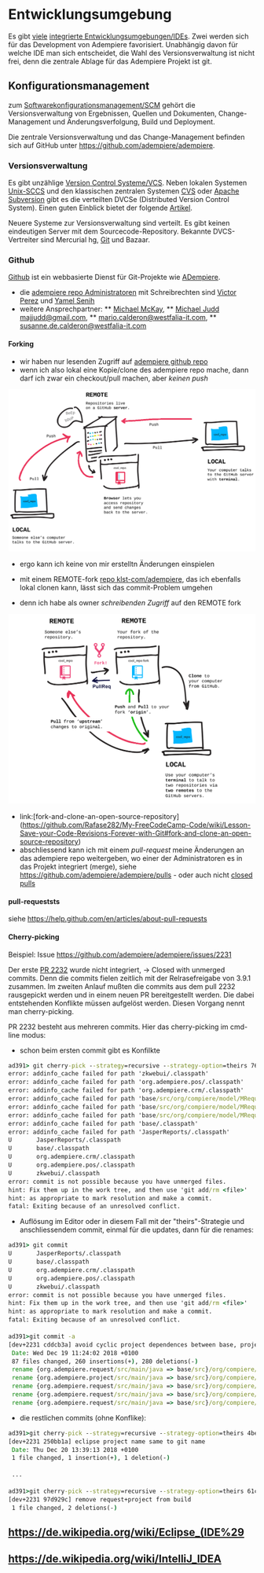 # Entwicklungsumgebung

Es gibt [viele](https://de.wikipedia.org/wiki/Liste_von_Integrierten_Entwicklungsumgebungen) [integrierte Entwicklungsumgebungen/IDEs](  https://de.wikipedia.org/wiki/Integrierte_Entwicklungsumgebung). Zwei werden sich für das Development von Adempiere favorisiert. Unabhängig davon für welche IDE man sich entscheidet, die Wahl des Versionsverwaltung ist nicht frei, denn die zentrale Ablage für das Adempiere Projekt ist git.

## Konfigurationsmanagement

zum [Softwarekonfigurationsmanagement/SCM](https://de.wikipedia.org/wiki/Software-Configuration-Management) gehört die Versionsverwaltung von Ergebnissen, Quellen und Dokumenten, Change-Management und Änderungsverfolgung, Build und Deployment. 

Die zentrale Versionsverwaltung und das Change-Management befinden sich auf GitHub unter https://github.com/adempiere/adempiere.

### Versionsverwaltung

Es gibt unzählige [Version Control Systeme/VCS](https://de.wikipedia.org/wiki/Versionsverwaltung#Beispiele). Neben lokalen Systemen [Unix-SCCS](http://de.wikipedia.org/wiki/SCCS) und den klassischen zentralen Systemen [CVS](http://www.cvshome.org/) oder [Apache Subversion](http://subversion.apache.org/) gibt es die verteilten DVCSe (Distributed Version Control System). Einen guten Einblick bietet der folgende [Artikel](http://www.heise.de/developer/artikel/Die-neue-Freiheit-bei-der-Versionskontrolle-1224755.html).

Neuere Systeme zur Versionsverwaltung sind verteilt. Es gibt keinen eindeutigen Server mit dem Sourcecode-Repository. Bekannte DVCS-Vertreiter sind Mercurial hg, [Git](https://git-scm.com/docs) und Bazaar.  

### Github

[Github](https://de.wikipedia.org/wiki/GitHub) ist ein webbasierte Dienst für Git-Projekte wie [ADempiere](https://github.com/adempiere/adempiere).

* die [adempiere repo Administratoren](https://github.com/adempiere/adempiere/graphs/contributors) mit Schreibrechten sind [Victor Perez](https://github.com/e-Evolution) und [Yamel Senih](https://github.com/yamelsenih)
* weitere Ansprechpartner: 
** [Michael McKay](https://github.com/mckayERP), 
** [Michael Judd majjudd@gmail.com](https://github.com/majjudd), 
** [mario.calderon@westfalia-it.com](https://github.com/marcalwestf), 
** [susanne.de.calderon@westfalia-it.com](https://github.com/SusanneCalderon)

#### Forking

* wir haben nur lesenden Zugriff auf [adempiere github repo](https://github.com/adempiere/adempiere)
* wenn ich also lokal eine Kopie/clone des adempiere repo mache, dann darf ich zwar ein checkout/pull machen, aber *keinen push*

![](../.gitbook/assets/git-local-fork.png)

* ergo kann ich keine von mir erstelltn Änderungen einspielen

* mit einem REMOTE-fork [repo klst-com/adempiere](https://github.com/klst-com/adempiere), das ich ebenfalls lokal clonen kann, lässt sich das commit-Problem umgehen
* denn ich habe als owner *schreibenden Zugriff* auf den REMOTE fork 

![](../.gitbook/assets/git-remote-fork.png)

* link:[fork-and-clone-an-open-source-repository]
(https://github.com/Rafase282/My-FreeCodeCamp-Code/wiki/Lesson-Save-your-Code-Revisions-Forever-with-Git#fork-and-clone-an-open-source-repository)
* abschliessend kann ich mit einem *pull-request* meine Änderungen an das adempiere repo weitergeben, wo einer der Administratoren es in das Projekt integriert (merge), siehe https://github.com/adempiere/adempiere/pulls - oder auch nicht [closed pulls](https://github.com/adempiere/adempiere/pulls?q=is%3Apr+is%3Aclosed+author%3Ahomebeaver)


#### pull-requeststs

siehe https://help.github.com/en/articles/about-pull-requests 

#### Cherry-picking

Beispiel: Issue https://github.com/adempiere/adempiere/issues/2231

Der erste [PR 2232](https://github.com/adempiere/adempiere/pull/2232) wurde nicht integriert, -> Closed with unmerged commits.
Denn die commits fielen zeitlich mit der Relrasefreigabe von 3.9.1 zusammen. Im zweiten Anlauf mußten die commits aus dem pull 2232 rausgepickt werden und in einem neuen PR bereitgestellt werden. Die dabei entstehenden Konflikte müssen aufgelöst werden. Diesen Vorgang nennt man cherry-picking.

PR 2232 besteht aus mehreren commits. Hier das cherry-picking im cmd-line modus:

* schon beim ersten commit gibt es Konfilkte

```cmd
ad391> git cherry-pick --strategy=recursive --strategy-option=theirs 76187c581a0275aad3ede6e58445d7e25543cc5d
error: addinfo_cache failed for path 'zkwebui/.classpath'
error: addinfo_cache failed for path 'org.adempiere.pos/.classpath'
error: addinfo_cache failed for path 'org.adempiere.crm/.classpath'
error: addinfo_cache failed for path 'base/src/org/compiere/model/MRequestUpdate.java'
error: addinfo_cache failed for path 'base/src/org/compiere/model/MRequestProcessorRoute.java'
error: addinfo_cache failed for path 'base/src/org/compiere/model/MRequestProcessorLog.java'
error: addinfo_cache failed for path 'base/.classpath'
error: addinfo_cache failed for path 'JasperReports/.classpath'
U       JasperReports/.classpath
U       base/.classpath
U       org.adempiere.crm/.classpath
U       org.adempiere.pos/.classpath
U       zkwebui/.classpath
error: commit is not possible because you have unmerged files.
hint: Fix them up in the work tree, and then use 'git add/rm <file>'
hint: as appropriate to mark resolution and make a commit.
fatal: Exiting because of an unresolved conflict.
```

* Auflösung im Editor oder in diesem Fall mit der "theirs"-Strategie und anschliessendem commit, einmal für die updates, dann für die renames:

```cmd
ad391> git commit
U       JasperReports/.classpath
U       base/.classpath
U       org.adempiere.crm/.classpath
U       org.adempiere.pos/.classpath
U       zkwebui/.classpath
error: commit is not possible because you have unmerged files.
hint: Fix them up in the work tree, and then use 'git add/rm <file>'
hint: as appropriate to mark resolution and make a commit.
fatal: Exiting because of an unresolved conflict.

ad391>git commit -a
[dev+2231 cddcb3a] avoid cyclic project dependences between base, project, request
 Date: Wed Dec 19 11:24:02 2018 +0100
 87 files changed, 260 insertions(+), 280 deletions(-)
 rename {org.adempiere.request/src/main/java => base/src}/org/compiere/apps/Request.java (100%)
 rename {org.adempiere.project/src/main/java => base/src}/org/compiere/model/CalloutProject.java (100%)
 rename {org.adempiere.request/src/main/java => base/src}/org/compiere/model/CalloutRequest.java (100%)
 rename {org.adempiere.request/src/main/java => base/src}/org/compiere/model/MChangeRequest.java (100%)
 rename {org.adempiere.request/src/main/java => base/src}/org/compiere/model/MContactInterest.java (100%)
```

* die restlichen commits (ohne Konflike):

```cmd
ad391>git cherry-pick --strategy=recursive --strategy-option=theirs 4beca5aca3fc8d3266e3f86a56f9bd69cef19bf7
[dev+2231 250bb1a] eclipse project name same to git name
 Date: Thu Dec 20 13:39:13 2018 +0100
 1 file changed, 1 insertion(+), 1 deletion(-)

 ...
 
ad391>git cherry-pick --strategy=recursive --strategy-option=theirs 61c7429a087729e02b83c6a1e439ebfa7bdcbe0d
[dev+2231 97d929c] remove request+project from build
 1 file changed, 2 deletions(-)

```

## https://de.wikipedia.org/wiki/Eclipse_(IDE%29

## https://de.wikipedia.org/wiki/IntelliJ_IDEA


